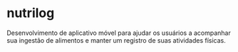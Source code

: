 # nutrilog
Desenvolvimento de aplicativo móvel para ajudar os usuários a acompanhar sua ingestão de alimentos e manter um registro de suas atividades físicas.
